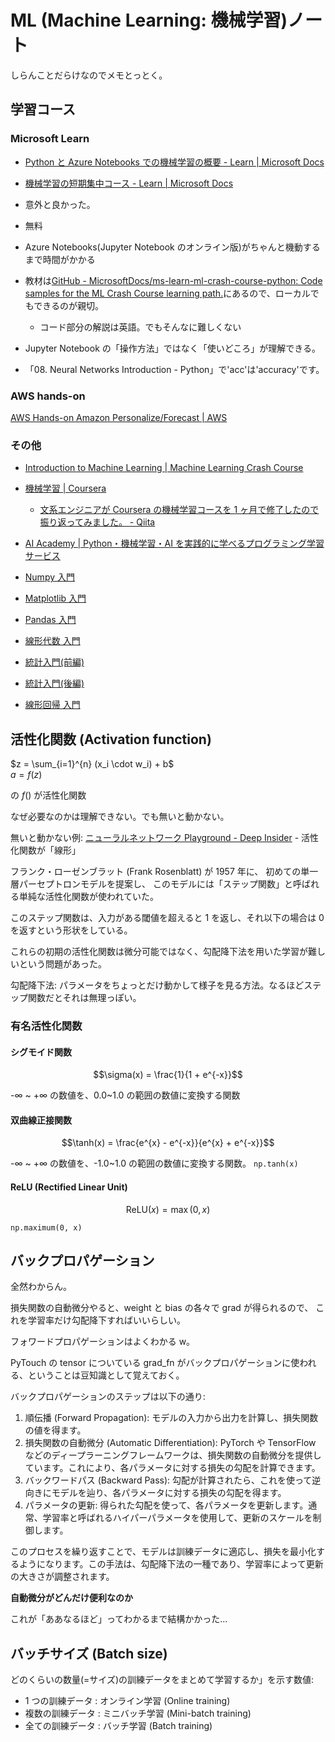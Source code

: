 # ML (Machine Learning: 機械学習)ノート

しらんことだらけなのでメモとっとく。

## 学習コース

### Microsoft Learn

- [Python と Azure Notebooks での機械学習の概要 - Learn | Microsoft Docs](https://docs.microsoft.com/ja-jp/learn/paths/intro-to-ml-with-python/)
- [機械学習の短期集中コース - Learn | Microsoft Docs](https://docs.microsoft.com/ja-jp/learn/paths/ml-crash-course/)

- 意外と良かった。
- 無料
- Azure Notebooks(Jupyter Notebook のオンライン版)がちゃんと機動するまで時間がかかる
- 教材は[GitHub - MicrosoftDocs/ms-learn-ml-crash-course-python: Code samples for the ML Crash Course learning path.](https://github.com/MicrosoftDocs/ms-learn-ml-crash-course-python)にあるので、ローカルでもできるのが親切。
  - コード部分の解説は英語。でもそんなに難しくない
- Jupyter Notebook の「操作方法」ではなく「使いどころ」が理解できる。
- 「08. Neural Networks Introduction - Python」で'acc'は'accuracy'です。

### AWS hands-on

[AWS Hands-on Amazon Personalize/Forecast | AWS](https://pages.awscloud.com/event_JAPAN_Hands-on-Amazon-Personalize-Forecast-2019.html?trk=aws_introduction_page)

### その他

- [Introduction to Machine Learning | Machine Learning Crash Course](https://developers.google.com/machine-learning/crash-course/ml-intro?hl=ja)

- [機械学習 | Coursera](https://ja.coursera.org/learn/machine-learning)
  - [文系エンジニアが Coursera の機械学習コースを 1 ヶ月で修了したので振り返ってみました。 - Qiita](https://qiita.com/poly_soft/items/0f7c09470af4ad5dbd39)
- [AI Academy | Python・機械学習・AI を実践的に学べるプログラミング学習サービス](https://aiacademy.jp/)

- [Numpy 入門](https://www.codexa.net/numpy/)
- [Matplotlib 入門](https://www.codexa.net/matplotlib/)
- [Pandas 入門](https://www.codexa.net/pandas/)
- [線形代数 入門](https://www.codexa.net/linear-basics-2/)
- [統計入門(前編)](https://www.codexa.net/statistics-for-machine-learning-first/)
- [統計入門(後編)](https://www.codexa.net/statistics-for-machine-learning-second/)
- [線形回帰 入門](https://www.codexa.net/linear-regression-for-beginner/)

## 活性化関数 (Activation function)

$z = \sum_{i=1}^{n} (x_i \cdot w_i) + b$  
$a = f(z)$

の $f()$ が活性化関数

なぜ必要なのかは理解できない。でも無いと動かない。

無いと動かない例: [ニューラルネットワーク Playground - Deep Insider](https://deepinsider.github.io/playground/#activation=linear&activspacer=false&loss=mse&batchSize=10&batchFull=false&dataset=gauss&regDataset=reg-plane&learningRate=0.03&regularizationRate=0&noise=0&networkShape=4,2&seed=0.34347&showTrainData=true&showValidationData=false&showTestData=true&discretize=false&percTrainData=50&x=true&y=true&xTimesY=false&xSquared=false&ySquared=false&sinX=false&sinY=false&problem=classification&initOrigin=false&hideText=false) - 活性化関数が「線形」

フランク・ローゼンブラット (Frank Rosenblatt) が 1957 年に、
初めての単一層パーセプトロンモデルを提案し、
このモデルには「ステップ関数」と呼ばれる単純な活性化関数が使われていた。

このステップ関数は、入力がある閾値を超えると 1 を返し、それ以下の場合は 0 を返すという形状をしている。

これらの初期の活性化関数は微分可能ではなく、勾配降下法を用いた学習が難しいという問題があった。

勾配降下法: パラメータをちょっとだけ動かして様子を見る方法。なるほどステップ関数だとそれは無理っぽい。

### 有名活性化関数

#### シグモイド関数

$$\sigma(x) = \frac{1}{1 + e^{-x}}$$

-∞ ~ +∞ の数値を、0.0~1.0 の範囲の数値に変換する関数

#### 双曲線正接関数

$$\tanh(x) = \frac{e^{x} - e^{-x}}{e^{x} + e^{-x}}$$

-∞ ~ +∞ の数値を、-1.0~1.0 の範囲の数値に変換する関数。 `np.tanh(x)`

#### ReLU (Rectified Linear Unit)

$$\text{ReLU}(x) = \max(0, x)$$

`np.maximum(0, x)`

## バックプロパゲーション

全然わからん。

損失関数の自動微分やると、weight と bias の各々で grad が得られるので、
これを学習率だけ勾配降下すればいいらしい。

フォワードプロパゲーションはよくわかる w。

PyTouch の tensor についている grad_fn がバックプロパゲーションに使われる、ということは豆知識として覚えておく。

バックプロパゲーションのステップは以下の通り:

1. 順伝播 (Forward Propagation): モデルの入力から出力を計算し、損失関数の値を得ます。
2. 損失関数の自動微分 (Automatic Differentiation): PyTorch や TensorFlow などのディープラーニングフレームワークは、損失関数の自動微分を提供しています。これにより、各パラメータに対する損失の勾配を計算できます。
3. バックワードパス (Backward Pass): 勾配が計算されたら、これを使って逆向きにモデルを辿り、各パラメータに対する損失の勾配を得ます。
4. パラメータの更新: 得られた勾配を使って、各パラメータを更新します。通常、学習率と呼ばれるハイパーパラメータを使用して、更新のスケールを制御します。

このプロセスを繰り返すことで、モデルは訓練データに適応し、損失を最小化するようになります。この手法は、勾配降下法の一種であり、学習率によって更新の大きさが調整されます。

**自動微分がどんだけ便利なのか**

これが「ああなるほど」ってわかるまで結構かかった...

## バッチサイズ (Batch size)

どのくらいの数量(=サイズ)の訓練データをまとめて学習するか」を示す数値:

- 1 つの訓練データ : オンライン学習 (Online training)
- 複数の訓練データ : ミニバッチ学習 (Mini-batch training)
- 全ての訓練データ : バッチ学習 (Batch training)

